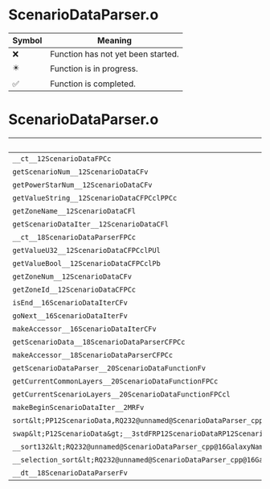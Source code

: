 # ScenarioDataParser.o
| Symbol | Meaning 
| ------------- | ------------- 
| :x: | Function has not yet been started. 
| :eight_pointed_black_star: | Function is in progress. 
| :white_check_mark: | Function is completed. 


# ScenarioDataParser.o
| Symbol | Decompiled? |
| ------------- | ------------- |
| `__ct__12ScenarioDataFPCc` | :x: |
| `getScenarioNum__12ScenarioDataCFv` | :x: |
| `getPowerStarNum__12ScenarioDataCFv` | :x: |
| `getValueString__12ScenarioDataCFPCclPPCc` | :white_check_mark: |
| `getZoneName__12ScenarioDataCFl` | :white_check_mark: |
| `getScenarioDataIter__12ScenarioDataCFl` | :x: |
| `__ct__18ScenarioDataParserFPCc` | :x: |
| `getValueU32__12ScenarioDataCFPCclPUl` | :x: |
| `getValueBool__12ScenarioDataCFPCclPb` | :x: |
| `getZoneNum__12ScenarioDataCFv` | :white_check_mark: |
| `getZoneId__12ScenarioDataCFPCc` | :white_check_mark: |
| `isEnd__16ScenarioDataIterCFv` | :x: |
| `goNext__16ScenarioDataIterFv` | :white_check_mark: |
| `makeAccessor__16ScenarioDataIterCFv` | :x: |
| `getScenarioData__18ScenarioDataParserCFPCc` | :x: |
| `makeAccessor__18ScenarioDataParserCFPCc` | :x: |
| `getScenarioDataParser__20ScenarioDataFunctionFv` | :x: |
| `getCurrentCommonLayers__20ScenarioDataFunctionFPCc` | :x: |
| `getCurrentScenarioLayers__20ScenarioDataFunctionFPCcl` | :x: |
| `makeBeginScenarioDataIter__2MRFv` | :x: |
| `sort&lt;PP12ScenarioData,RQ232@unnamed@ScenarioDataParser_cpp@16GalaxyNameSortLt&gt;__3stdFPP12ScenarioDataPP12ScenarioDataRQ232@unnamed@ScenarioDataParser_cpp@16GalaxyNameSortLt_v` | :x: |
| `swap&lt;P12ScenarioData&gt;__3stdFRP12ScenarioDataRP12ScenarioData_v` | :x: |
| `__sort132&lt;RQ232@unnamed@ScenarioDataParser_cpp@16GalaxyNameSortLt,PP12ScenarioData&gt;__3stdFPP12ScenarioDataPP12ScenarioDataPP12ScenarioDataRQ232@unnamed@ScenarioDataParser_cpp@16GalaxyNameSortLt_v` | :x: |
| `__selection_sort&lt;RQ232@unnamed@ScenarioDataParser_cpp@16GalaxyNameSortLt,PP12ScenarioData&gt;__3stdFPP12ScenarioDataPP12ScenarioDataRQ232@unnamed@ScenarioDataParser_cpp@16GalaxyNameSortLt_v` | :x: |
| `__dt__18ScenarioDataParserFv` | :x: |
